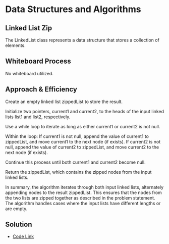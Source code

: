 # Data Structures and Algorithms

## Linked List Zip

The LinkedList class represents a data structure that stores a collection of elements.

## Whiteboard Process

No whiteboard utilized.

## Approach & Efficiency

Create an empty linked list zippedList to store the result.

Initialize two pointers, current1 and current2, to the heads of the input linked lists list1 and list2, respectively.

Use a while loop to iterate as long as either current1 or current2 is not null.

Within the loop:
If current1 is not null, append the value of current1 to zippedList, and move current1 to the next node (if exists).
If current2 is not null, append the value of current2 to zippedList, and move current2 to the next node (if exists).

Continue this process until both current1 and current2 become null.

Return the zippedList, which contains the zipped nodes from the input linked lists.

In summary, the algorithm iterates through both input linked lists, alternately appending nodes to the result zippedList. This ensures that the nodes from the two lists are zipped together as described in the problem statement. The algorithm handles cases where the input lists have different lengths or are empty.

## Solution

- [Code Link](../linked-list-zipindex.js)

